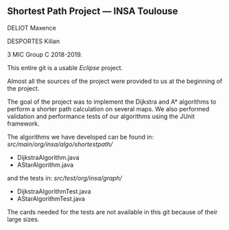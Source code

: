 ## Shortest Path Project &mdash; INSA Toulouse

DELIOT Maxence

DESPORTES Kilian


3 MIC
Group C
2018-2019.

This entire git is a usable *Eclipse* project.

Almost all the sources of the project were provided to us at the beginning of the project.

The goal of the project was to implement the Dijkstra and A* algorithms to perform a shorter path calculation on several maps. We also performed validation and performance tests of our algorithms using the JUnit framework.

The algorithms we have developed can be found in: *src/main/org/insa/algo/shortestpath/*
* DijkstraAlgorithm.java
* AStarAlgorithm.java

and the tests in: *src/test/org/insa/graph/*
* DijkstraAlgorithmTest.java
* AStarAlgorithmTest.java

The cards needed for the tests are not available in this git because of their large sizes.
